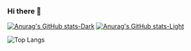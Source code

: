 ### Hi there 👋
[![Anurag's GitHub stats-Dark](https://github-readme-stats.vercel.app/api?username=MiguelAquelaCena&show_icons=true&theme=dark#gh-dark-mode-only)](https://github.com/anuraghazra/github-readme-stats#gh-dark-mode-only)
[![Anurag's GitHub stats-Light](https://github-readme-stats.vercel.app/api?username=MiguelAquelaCena&show_icons=true&theme=default#gh-light-mode-only)](https://github.com/anuraghazra/github-readme-stats#gh-light-mode-only)

![Top Langs](https://github-readme-stats.vercel.app/api/top-langs/?username=MiguelAquelaCena&size_weight=0.5&count_weight=0.5)

